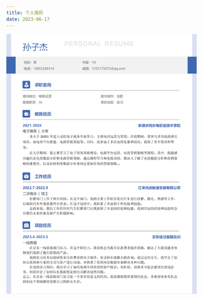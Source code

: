 ```yaml
---
title: 个人简历
date: 2023-06-17
---
```

<img src="https://raw.githubusercontent.com/Sunzijie/picplus/main/2023%E5%B9%B4/6%E6%9C%88/Screenshot_2023-06-17-10-50-58-208_cn.wps.moffice_eng.xiaomi.lite.png" alt="Screenshot_2023-06-17-10-50-58-208_cn.wps.moffice_eng.xiaomi.lite.png" title="Screenshot_2023-06-17-10-50-58-208_cn.wps.moffice_eng.xiaomi.lite.png" />